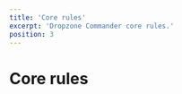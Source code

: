 ```yaml
---
title: 'Core rules'
excerpt: 'Dropzone Commander core rules.'
position: 3
---
```

# Core rules

<script setup>
  import { data as pages } from '/documents.data'
  const slug = '/en/dzc/rules/'
  const filteredPages = pages.filter(page => page?.href.indexOf(slug) > -1
      && page?.href.indexOf('index.html') < 0
      && !page?.href.endsWith('/'))
    .sort((a, b) => a.position - b.position)
</script>

<CategoryCardsContainer :pages="filteredPages" />
